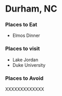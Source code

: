 # Durham, NC

### Places to Eat
- Elmos Dinner

### Places to visit
- Lake Jordan
- Duke University

### Places to Avoid
XXXXXXXXXXXXX
